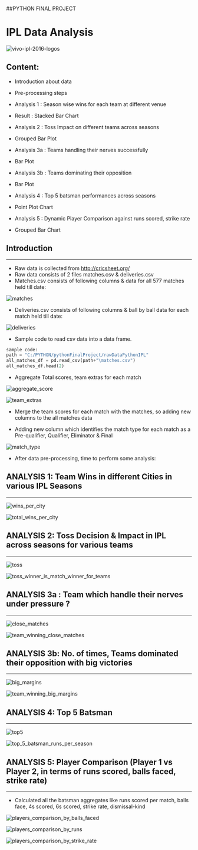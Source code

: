 ##PYTHON FINAL PROJECT

# IPL Data Analysis
![vivo-ipl-2016-logos](https://cloud.githubusercontent.com/assets/12143009/21077436/631cfbe6-bf19-11e6-8889-72b7adda39cc.jpg)

## Content:

 * Introduction about data 
 
 * Pre-processing steps
 
 * Analysis 1 : Season wise wins for each team at different venue
  * Result : Stacked Bar Chart
  
 * Analysis 2 : Toss Impact on different teams across seasons
  * Grouped Bar Plot
  
 * Analysis 3a : Teams handling their nerves successfully
  * Bar Plot
 
 * Analysis 3b : Teams dominating their opposition
  * Bar Plot
  
 * Analysis 4 : Top 5 batsman performances across seasons
  * Point Plot Chart
  
 * Analysis 5 : Dynamic Player Comparison against runs scored, strike rate
  * Grouped Bar Chart


## Introduction
**************************************************************************************************************************************
* Raw data is collected from http://cricsheet.org/
* Raw data consists of 2 files matches.csv & deliveries.csv
* Matches.csv consists of following columns & data for all 577 matches held till date:

![matches](https://cloud.githubusercontent.com/assets/12143009/21074980/29cbd1e4-bed5-11e6-99f7-f34b0e96c649.PNG)


* Deliveries.csv consists of following columns & ball by ball data for each match held till date:


![deliveries](https://cloud.githubusercontent.com/assets/12143009/21075002/92e64754-bed5-11e6-9584-3759332e982e.PNG)


* Sample code to read csv data into a data frame.
```python 
sample code:
path = "C:/PYTHON/pythonFinalProject/rawDataPythonIPL"
all_matches_df = pd.read_csv(path+"\matches.csv")
all_matches_df.head(2)
```


* Aggregate Total scores, team extras for each match

![aggregate_score](https://cloud.githubusercontent.com/assets/12143009/21077507/0ce13686-bf1c-11e6-8289-93ebddf5d811.PNG)



![team_extras](https://cloud.githubusercontent.com/assets/12143009/21077495/768daac0-bf1b-11e6-8d37-fcc2cd4c691f.PNG)


* Merge the team scores for each match with the matches, so adding new columns to the all matches data

* Adding new column which identifies the match type for each match as a Pre-qualifier, Qualifier, Eliminator & Final


![match_type](https://cloud.githubusercontent.com/assets/12143009/21075078/5aa9ea2e-bed7-11e6-8ec8-3941f3dfa10c.PNG)




* After data pre-processing, time to perform some analysis:



## ANALYSIS 1: Team Wins in different Cities in various IPL Seasons
**************************************************************************************************************************************

![wins_per_city](https://cloud.githubusercontent.com/assets/12143009/21075113/013af3f6-bed8-11e6-8d2b-cb714f90ff04.PNG)


![total_wins_per_city](https://cloud.githubusercontent.com/assets/12143009/21075123/334732ce-bed8-11e6-8f45-e244cbfcb7ea.png)




## ANALYSIS 2: Toss Decision & Impact in IPL across seasons for various teams
**************************************************************************************************************************************

![toss](https://cloud.githubusercontent.com/assets/12143009/21075145/a5d8ad18-bed8-11e6-937a-e0d554db932e.PNG)


![toss_winner_is_match_winner_for_teams](https://cloud.githubusercontent.com/assets/12143009/21077397/1b957236-bf18-11e6-8022-0f2ad0aa273c.png)



## ANALYSIS 3a : Team which handle their nerves under pressure ?
**************************************************************************************************************************************

![close_matches](https://cloud.githubusercontent.com/assets/12143009/21075168/6b67ae6c-bed9-11e6-8c90-246e84fa305c.PNG)

![team_winning_close_matches](https://cloud.githubusercontent.com/assets/12143009/21075174/91d5428a-bed9-11e6-8884-0bd6569e8522.png)



## ANALYSIS 3b: No. of times, Teams dominated their opposition with big victories
**************************************************************************************************************************************

![big_margins](https://cloud.githubusercontent.com/assets/12143009/21075191/dcd19fea-bed9-11e6-83cc-1585a7afe6de.PNG)

![team_winning_big_margins](https://cloud.githubusercontent.com/assets/12143009/21075199/f532bb28-bed9-11e6-8b61-5c255d78efce.png)


## ANALYSIS 4: Top 5 Batsman
**************************************************************************************************************************************

![top5](https://cloud.githubusercontent.com/assets/12143009/21075230/70cd4802-beda-11e6-8cc4-bc2187581024.PNG)

![top_5_batsman_runs_per_season](https://cloud.githubusercontent.com/assets/12143009/21075237/8a4e9ed4-beda-11e6-93b0-35ec2b830406.png)


## ANALYSIS 5: Player Comparison (Player 1 vs Player 2, in terms of runs scored, balls faced, strike rate)
**************************************************************************************************************************************

* Calculated all the batsman aggregates like runs scored per match, balls face, 4s scored, 6s scored, strike rate, dismissal-kind

![players_comparison_by_balls_faced](https://cloud.githubusercontent.com/assets/12143009/21075260/05287328-bedb-11e6-8c94-92e5c7cbe1c0.png)

![players_comparison_by_runs](https://cloud.githubusercontent.com/assets/12143009/21075261/0a49e850-bedb-11e6-87d4-3a6fe4403e01.png)

![players_comparison_by_strike_rate](https://cloud.githubusercontent.com/assets/12143009/21075262/0eb2608e-bedb-11e6-94b0-7fb7195bf088.png)








